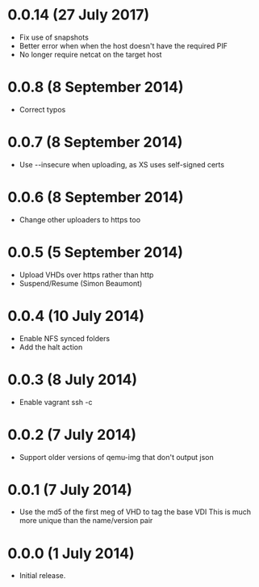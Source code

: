 # 0.0.14 (27 July 2017)
* Fix use of snapshots
* Better error when when the host doesn't have the required PIF
* No longer require netcat on the target host

# 0.0.8 (8 September 2014)

* Correct typos

# 0.0.7 (8 September 2014)

* Use --insecure when uploading, as XS uses self-signed certs

# 0.0.6 (8 September 2014)

* Change other uploaders to https too

# 0.0.5 (5 September 2014)

* Upload VHDs over https rather than http
* Suspend/Resume (Simon Beaumont)

# 0.0.4 (10 July 2014)

* Enable NFS synced folders
* Add the halt action

# 0.0.3 (8 July 2014)

* Enable vagrant ssh -c

# 0.0.2 (7 July 2014)

* Support older versions of qemu-img that don't output
  json

# 0.0.1 (7 July 2014)

* Use the md5 of the first meg of VHD to tag the base VDI
  This is much more unique than the name/version pair

# 0.0.0 (1 July 2014)

* Initial release.

